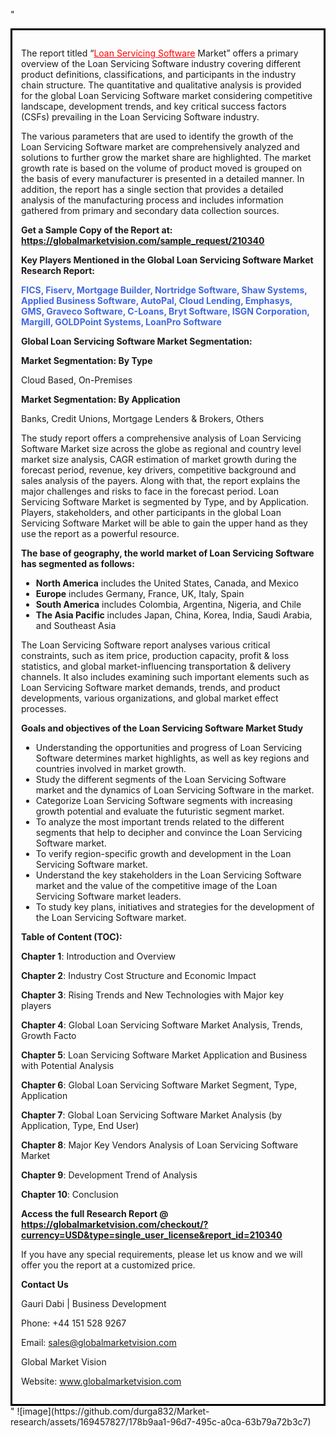 "<div style='border: 3px solid black; padding: 1em;'>

The report titled “<a style='color: #ff0000;' href='https://globalmarketvision.com/reports/global-loan-servicing-software-market/210340'>Loan Servicing Software</a> Market” offers a primary overview of the Loan Servicing Software industry covering different product definitions, classifications, and participants in the industry chain structure. The quantitative and qualitative analysis is provided for the global Loan Servicing Software market considering competitive landscape, development trends, and key critical success factors (CSFs) prevailing in the Loan Servicing Software industry.

The various parameters that are used to identify the growth of the Loan Servicing Software market are comprehensively analyzed and solutions to further grow the market share are highlighted. The market growth rate is based on the volume of product moved is grouped on the basis of every manufacturer is presented in a detailed manner. In addition, the report has a single section that provides a detailed analysis of the manufacturing process and includes information gathered from primary and secondary data collection sources.

<strong>Get a Sample Copy of the Report at:</strong><strong> <a style='color: #ff0000;' href='https://globalmarketvision.com/sample_request/210340?utm_source=linkedinPulse&utm_medium=Durga&utm_campaign=Durga'><strong>https://globalmarketvision.com/sample_request/210340</strong></a></strong>

<strong>Key Players Mentioned in the Global Loan Servicing Software Market Research Report:</strong>

<strong style='color: #4169e1;'>FICS, Fiserv, Mortgage Builder, Nortridge Software, Shaw Systems, Applied Business Software, AutoPal, Cloud Lending, Emphasys, GMS, Graveco Software, C-Loans, Bryt Software, ISGN Corporation, Margill, GOLDPoint Systems, LoanPro Software</strong>

<strong>Global Loan Servicing Software Market Segmentation:</strong>

<strong>Market Segmentation: By Type</strong>

Cloud Based, On-Premises

<strong>Market Segmentation: By Application</strong>

Banks, Credit Unions, Mortgage Lenders & Brokers, Others

The study report offers a comprehensive analysis of Loan Servicing Software Market size across the globe as regional and country level market size analysis, CAGR estimation of market growth during the forecast period, revenue, key drivers, competitive background and sales analysis of the payers. Along with that, the report explains the major challenges and risks to face in the forecast period. Loan Servicing Software Market is segmented by Type, and by Application. Players, stakeholders, and other participants in the global Loan Servicing Software Market will be able to gain the upper hand as they use the report as a powerful resource.

<strong>The base of geography, the world market of Loan Servicing Software has segmented as follows:</strong>
<ul>
  <li><strong>North America</strong> includes the United States, Canada, and Mexico</li>
  <li><strong>Europe</strong> includes Germany, France, UK, Italy, Spain</li>
  <li><strong>South America</strong> includes Colombia, Argentina, Nigeria, and Chile</li>
  <li><strong>The Asia Pacific</strong> includes Japan, China, Korea, India, Saudi Arabia, and Southeast Asia</li>
</ul>
The Loan Servicing Software report analyses various critical constraints, such as item price, production capacity, profit &amp; loss statistics, and global market-influencing transportation &amp; delivery channels. It also includes examining such important elements such as Loan Servicing Software market demands, trends, and product developments, various organizations, and global market effect processes.

<strong>Goals and objectives of the Loan Servicing Software Market Study</strong>
<ul>
  <li>Understanding the opportunities and progress of Loan Servicing Software determines market highlights, as well as key regions and countries involved in market growth.</li>
  <li>Study the different segments of the Loan Servicing Software market and the dynamics of Loan Servicing Software in the market.</li>
  <li>Categorize Loan Servicing Software segments with increasing growth potential and evaluate the futuristic segment market.</li>
  <li>To analyze the most important trends related to the different segments that help to decipher and convince the Loan Servicing Software market.</li>
  <li>To verify region-specific growth and development in the Loan Servicing Software market.</li>
  <li>Understand the key stakeholders in the Loan Servicing Software market and the value of the competitive image of the Loan Servicing Software market leaders.</li>
  <li>To study key plans, initiatives and strategies for the development of the Loan Servicing Software market.</li>
</ul>
<strong>Table of Content (TOC):</strong>

<strong>Chapter 1</strong>: Introduction and Overview

<strong>Chapter 2</strong>: Industry Cost Structure and Economic Impact

<strong>Chapter 3</strong>: Rising Trends and New Technologies with Major key players

<strong>Chapter 4</strong>: Global Loan Servicing Software Market Analysis, Trends, Growth Facto

<strong>Chapter 5</strong>: Loan Servicing Software Market Application and Business with Potential Analysis

<strong>Chapter 6</strong>: Global Loan Servicing Software Market Segment, Type, Application

<strong>Chapter 7</strong>: Global Loan Servicing Software Market Analysis (by Application, Type, End User)

<strong>Chapter 8</strong>: Major Key Vendors Analysis of Loan Servicing Software Market

<strong>Chapter 9</strong>: Development Trend of Analysis

<strong>Chapter 10</strong>: Conclusion

<strong>Access the full Research Report </strong><strong>@</strong><strong> <strong><a style='color: #ff0000;' href='https://globalmarketvision.com/checkout/?currency=USD&type=single_user_license&report_id=210340?utm_source=linkedinPulse&utm_medium=Durga&utm_campaign=Durga'>https://globalmarketvision.com/checkout/?currency=USD&type=single_user_license&report_id=210340</a></strong>
</strong>

If you have any special requirements, please let us know and we will offer you the report at a customized price.

<strong>Contact Us</strong>

Gauri Dabi | Business Development

Phone: +44 151 528 9267

Email: <a href='mailto:sales@globalmarketvision.com'>sales@globalmarketvision.com</a>

Global Market Vision

Website: <a href='http://www.globalmarketvision.com/'>www.globalmarketvision.com</a>

</div>"
![image](https://github.com/durga832/Market-research/assets/169457827/178b9aa1-96d7-495c-a0ca-63b79a72b3c7)
